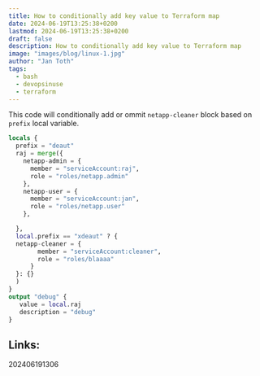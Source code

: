 ```yaml
---
title: How to conditionally add key value to Terraform map
date: 2024-06-19T13:25:38+0200
lastmod: 2024-06-19T13:25:38+0200
draft: false
description: How to conditionally add key value to Terraform map
image: "images/blog/linux-1.jpg"
author: "Jan Toth"
tags:
  - bash
  - devopsinuse
  - terraform
---
```



This code will conditionally add or ommit `netapp-cleaner` block based on `prefix` local variable.

```tf
locals {
  prefix = "deaut"
  raj = merge({
    netapp-admin = {
      member = "serviceAccount:raj",
      role = "roles/netapp.admin"
    },
    netapp-user = {
      member = "serviceAccount:jan",
      role = "roles/netapp.user"
    },

  },
  local.prefix == "xdeaut" ? {
  netapp-cleaner = {
        member = "serviceAccount:cleaner",
        role = "roles/blaaaa"
      }
  }: {}
  )
}
output "debug" {
   value = local.raj
   description = "debug"
}

```


## Links:

202406191306
